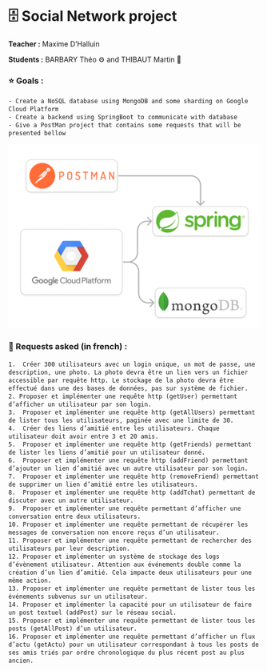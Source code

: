 # 🗄 ️Social Network project 

**Teacher :** Maxime D’Halluin
   
**Students :** BARBARY Théo ⚙️ and THIBAUT Martin 🦋
    
### ⭐️ Goals :

    - Create a NoSQL database using MongoDB and some sharding on Google Cloud Platform 
    - Create a backend using SpringBoot to communicate with database 
    - Give a PostMan project that contains some requests that will be presented bellow 


![img.png](img.png)


### 🔧 Requests asked (in french) :

    1.  Créer 300 utilisateurs avec un login unique, un mot de passe, une description, une photo. La photo devra être un lien vers un fichier accessible par requête http. Le stockage de la photo devra être effectué dans une des bases de données, pas sur système de fichier.  
    2. Proposer et implémenter une requête http (getUser) permettant d’afficher un utilisateur par son login. 
    3.  Proposer et implémenter une requête http (getAllUsers) permettant de lister tous les utilisateurs, paginée avec une limite de 30. 
    4.  Créer des liens d’amitié entre les utilisateurs. Chaque utilisateur doit avoir entre 3 et 20 amis. 
    5.  Proposer et implémenter une requête http (getFriends) permettant de lister les liens d’amitié pour un utilisateur donné. 
    6.  Proposer et implémenter une requête http (addFriend) permettant d’ajouter un lien d’amitié avec un autre utilisateur par son login. 
    7.  Proposer et implémenter une requête http (removeFriend) permettant de supprimer un lien d’amitié entre les utilisateurs. 
    8.  Proposer et implémenter une requête http (addTchat) permettant de discuter avec un autre utilisateur.  
    9.  Proposer et implémenter une requête permettant d’afficher une conversation entre deux utilisateurs. 
    10. Proposer et implémenter une requête permettant de récupérer les messages de conversation non encore reçus d’un utilisateur. 
    11. Proposer et implémenter une requête permettant de rechercher des utilisateurs par leur description. 
    12. Proposer et implémenter un système de stockage des logs d’évènement utilisateur. Attention aux événements double comme la création d’un lien d’amitié. Cela impacte deux utilisateurs pour une même action. 
    13. Proposer et implémenter une requête permettant de lister tous les événements subvenus sur un utilisateur.  
    14. Proposer et implémenter la capacité pour un utilisateur de faire un post textuel (addPost) sur le réseau social. 
    15. Proposer et implémenter une requête permettant de lister tous les posts (getAllPost) d’un utilisateur. 
    16. Proposer et implémenter une requête permettant d’afficher un flux d’actu (getActu) pour un utilisateur correspondant à tous les posts de ses amis triés par ordre chronologique du plus récent post au plus ancien.  

